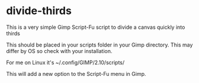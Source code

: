 # divide-thirds
This is a very simple Gimp Script-Fu script to divide a canvas quickly into thirds

This should be placed in your scripts folder in your Gimp directory.
This may differ by OS so check with your installation.

For me on Linux it's ~/.config/GIMP/2.10/scripts/

This will add a new option to the Script-Fu menu in Gimp.

